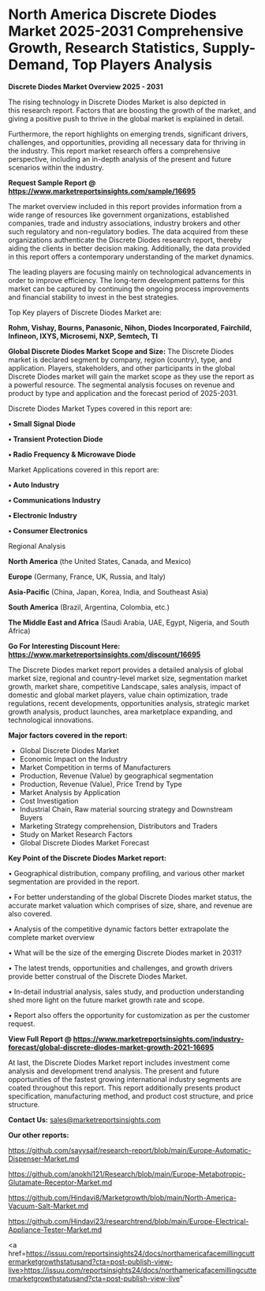 # North America Discrete Diodes Market 2025-2031 Comprehensive Growth, Research Statistics, Supply-Demand,  Top Players Analysis

<Strong> Discrete Diodes Market Overview 2025 - 2031</strong>

The rising technology in Discrete Diodes Market is also depicted in this research report. Factors that are boosting the growth of the market, and giving a positive push to thrive in the global market is explained in detail.

Furthermore, the report highlights on emerging trends, significant drivers, challenges, and opportunities, providing all necessary data for thriving in the industry. This report market research offers a comprehensive perspective, including an in-depth analysis of the present and future scenarios within the industry.

<strong>Request Sample Report @ <a href=https://www.marketreportsinsights.com/sample/16695>https://www.marketreportsinsights.com/sample/16695</a></strong>

The market overview included in this report provides information from a wide range of resources like government organizations, established companies, trade and industry associations, industry brokers and other such regulatory and non-regulatory bodies. The data acquired from these organizations authenticate the Discrete Diodes research report, thereby aiding the clients in better decision making. Additionally, the data provided in this report offers a contemporary understanding of the market dynamics.

The leading players are focusing mainly on technological advancements in order to improve efficiency. The long-term development patterns for this market can be captured by continuing the ongoing process improvements and financial stability to invest in the best strategies.

Top Key players of Discrete Diodes Market are:

<strong>Rohm, Vishay, Bourns, Panasonic, Nihon, Diodes Incorporated, Fairchild, Infineon, IXYS, Microsemi, NXP, Semtech, TI</strong>

<strong><b>Global Discrete Diodes Market Scope and Size:</b></strong>
The Discrete Diodes market is declared segment by company, region (country), type, and application. Players, stakeholders, and other participants in the global Discrete Diodes market will gain the market scope as they use the report as a powerful resource. The segmental analysis focuses on revenue and product by type and application and the forecast period of 2025-2031.

Discrete Diodes Market Types covered in this report are:

<strong>• Small Signal Diode

• Transient Protection Diode

• Radio Frequency & Microwave Diode</strong>

Market Applications covered in this report are:

<strong>• Auto Industry

• Communications Industry

• Electronic Industry

• Consumer Electronics</strong> 

Regional Analysis

<strong>North America</strong> (the United States, Canada, and Mexico)

<strong>Europe</strong> (Germany, France, UK, Russia, and Italy)

<strong>Asia-Pacific</strong> (China, Japan, Korea, India, and Southeast Asia)

<strong>South America</strong> (Brazil, Argentina, Colombia, etc.)

<strong>The Middle East and Africa</strong> (Saudi Arabia, UAE, Egypt, Nigeria, and South Africa)

<strong>Go For Interesting Discount Here: <a href=https://www.marketreportsinsights.com/discount/16695>https://www.marketreportsinsights.com/discount/16695</a></strong>

The Discrete Diodes market report provides a detailed analysis of global market size, regional and country-level market size, segmentation market growth, market share, competitive Landscape, sales analysis, impact of domestic and global market players, value chain optimization, trade regulations, recent developments, opportunities analysis, strategic market growth analysis, product launches, area marketplace expanding, and technological innovations.

<strong><b>Major factors covered in the report:</b></strong>
<ul>
  <li>Global Discrete Diodes Market </li>
  <li>Economic Impact on the Industry</li>
  <li>Market Competition in terms of Manufacturers</li>
  <li>Production, Revenue (Value) by geographical segmentation</li>
  <li>Production, Revenue (Value), Price Trend by Type</li>
  <li>Market Analysis by Application</li>
  <li>Cost Investigation</li>
  <li>Industrial Chain, Raw material sourcing strategy and Downstream Buyers</li>
  <li>Marketing Strategy comprehension, Distributors and Traders</li>
  <li>Study on Market Research Factors</li>
  <li>Global Discrete Diodes Market Forecast</li>
</ul>

<strong><b>Key Point of the Discrete Diodes Market report:</b></strong>

• Geographical distribution, company profiling, and various other market segmentation are provided in the report.

• For better understanding of the global Discrete Diodes market status, the accurate market valuation which comprises of size, share, and revenue are also covered.

• Analysis of the competitive dynamic factors better extrapolate the complete market overview

• What will be the size of the emerging Discrete Diodes market in 2031?

• The latest trends, opportunities and challenges, and growth drivers provide better construal of the Discrete Diodes Market.

• In-detail industrial analysis, sales study, and production understanding shed more light on the future market growth rate and scope.

• Report also offers the opportunity for customization as per the customer request.

<strong><b>View Full Report @ <a href=https://www.marketreportsinsights.com/industry-forecast/global-discrete-diodes-market-growth-2021-16695>https://www.marketreportsinsights.com/industry-forecast/global-discrete-diodes-market-growth-2021-16695</a></b></strong>


At last, the Discrete Diodes Market report includes investment come analysis and development trend analysis. The present and future opportunities of the fastest growing international industry segments are coated throughout this report. This report additionally presents product specification, manufacturing method, and product cost structure, and price structure.

<strong>Contact Us:</strong>
sales@marketreportsinsights.com

<strong>Our other reports:</strong>

<a href=https://github.com/sayysaif/research-report/blob/main/Europe-Automatic-Dispenser-Market.md>https://github.com/sayysaif/research-report/blob/main/Europe-Automatic-Dispenser-Market.md</a>

<a href=https://github.com/anokhi121/Research/blob/main/Europe-Metabotropic-Glutamate-Receptor-Market.md>https://github.com/anokhi121/Research/blob/main/Europe-Metabotropic-Glutamate-Receptor-Market.md</a>

<a href=https://github.com/Hindavi8/Marketgrowth/blob/main/North-America-Vacuum-Salt-Market.md>https://github.com/Hindavi8/Marketgrowth/blob/main/North-America-Vacuum-Salt-Market.md</a>

<a href=https://github.com/Hindavi23/researchtrend/blob/main/Europe-Electrical-Appliance-Tester-Market.md>https://github.com/Hindavi23/researchtrend/blob/main/Europe-Electrical-Appliance-Tester-Market.md</a>

<a href=https://issuu.com/reportsinsights24/docs/northamericafacemillingcuttermarketgrowthstatusand?cta=post-publish-view-live>https://issuu.com/reportsinsights24/docs/northamericafacemillingcuttermarketgrowthstatusand?cta=post-publish-view-live</a>"
